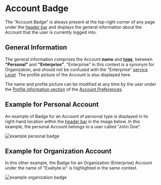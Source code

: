 # Account Badge

The "Account Badge" is always present at the top-right corner of any page under the [header bar](../../ui/header-footer.md) and displays the general information about the Account that the user is currently logged into.
 
## General Information
 
 The general information comprises the Account **name** and **[type](../overview.md)**, between **"Personal"** and **"Enterprise"**. "Enterprise" in this context is a synonym for Organization, and should not be confused with the "Enterprise" [service Level](../service-levels.md). The profile picture of the Account is also displayed here.
 
 The name and profile picture can be modified at any time by the user under the [Profile information section](preferences/profile.md) of the [Account Preferences](preferences-overview.md).
 
## Example for Personal Account
 
An example of Badge for an Account of personal type is displayed in its right-hand location within the [header bar](../../ui/header-footer.md) in the image below. In this example, the personal Account belongs to a user called "John Doe".
 
 ![example personal badge](../../images/accounts/example-personal-badge.png "example personal badge")
 
## Example for Organization Account

In this other example, the Badge for an Organization (Enterprise) Account under the name of "Exabyte.io" is highlighted in the same context.

 ![example organization badge](../../images/accounts/example-organization-badge.png "example organization badge")
